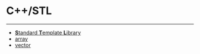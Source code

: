 # C++/STL
---
* [**S**tandard **T**emplate **L**ibrary]([STL]%20Standard%20Template%20Library.md)
* [array]([STL]%20array.md)
* [vector]([STL]%20vector.md)